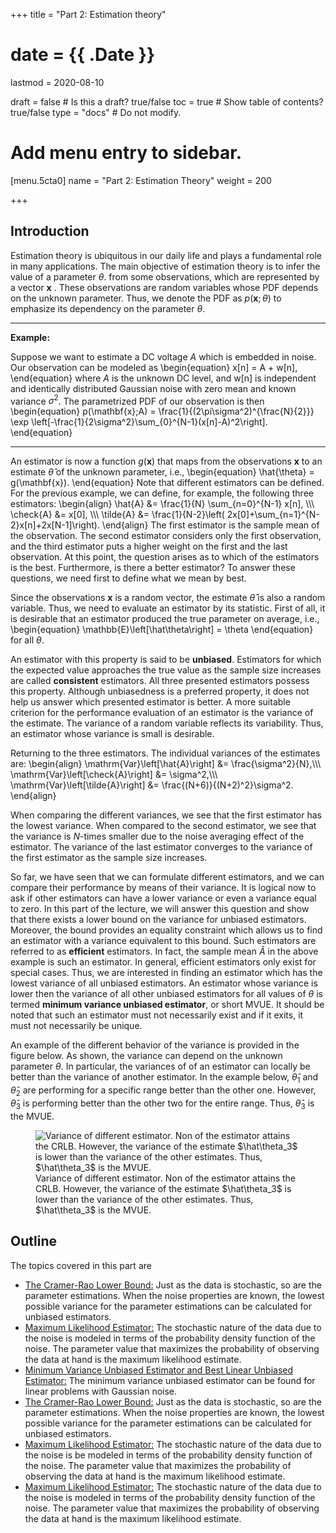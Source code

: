 +++
title = "Part 2: Estimation theory"

# date = {{ .Date }}
lastmod = 2020-08-10

draft = false  # Is this a draft? true/false
toc = true  # Show table of contents? true/false
type = "docs"  # Do not modify.

# Add menu entry to sidebar.
[menu.5cta0]
name = "Part 2: Estimation Theory"
weight = 200

+++



## Introduction


Estimation theory is ubiquitous in our daily life and plays a fundamental role in many applications. The main objective of estimation theory is to infer the value of a parameter $\theta$. from some observations, which are represented by a vector $\mathbf{x}$ . These observations are random variables whose PDF depends on the unknown parameter. Thus, we denote the PDF as $p(\mathbf{x}; \theta)$ to emphasize its dependency on the parameter $\theta$.


---
<b>Example:</b>

Suppose we want to estimate a DC voltage $A$ which is embedded in noise. Our observation can be modeled as
\begin{equation}
x[n] = A + w[n],
\end{equation}
where $A$ is the unknown DC level, and w[n] is independent and identically distributed Gaussian noise with zero mean and known variance $\sigma^2$. The parametrized PDF of our observation is then
\begin{equation}
p(\mathbf{x};A) = \frac{1}{(2\pi\sigma^2)^{\frac{N}{2}}} \exp \\left[-\frac{1}{2\sigma^2}\sum_{0}^{N-1}(x[n]-A)^2\\right].
\end{equation}

---

 An estimator is now a function $g(\mathbf{x})$ that maps from the observations $\mathbf{x}$ to an estimate $\hat\theta$ of the unknown parameter, i.e.,
\begin{equation}
\hat{\theta} = g(\mathbf{x}).
\end{equation}
Note that different estimators can be defined. For the previous example, we can define, for example, the following three estimators:
\begin{align}
	\hat{A} &= \frac{1}{N} \sum_{n=0}^{N-1} x[n], \\\\\\
	\check{A} &= x[0], \\\\\\
	\tilde{A} &= \frac{1}{N-2}\\left( 2x[0]+\sum_{n=1}^{N-2}x[n]+2x[N-1]\\right).
\end{align}
The first estimator is the sample mean of the observation. The second estimator considers only the first observation, and the third estimator puts a higher weight on the first and the last observation. At this point, the question arises as to which of the estimators is the best. Furthermore, is there a better estimator? To answer these questions, we need first to define what we mean by best.

Since the observations $\mathbf{x}$ is a  random vector, the estimate $\hat\theta$ is also a random variable. Thus, we need to evaluate an estimator by its statistic. First of all, it is desirable that an estimator produced the true parameter on average, i.e.,
\begin{equation}
  \mathbb{E}\\left[\hat\theta\\right] = \theta
\end{equation}
for all $\theta$.

An estimator with this property is said to be **unbiased**. Estimators for which the expected value approaches the true value as the sample size increases are called **consistent** estimators. All three presented estimators possess this property. Although unbiasedness is a preferred property, it does not help us answer which presented estimator is better. A more suitable criterion for the performance evaluation of an estimator is the variance of the estimate. The variance of a random variable reflects its variability. Thus, an estimator whose variance is small is desirable.

Returning to the three estimators. The individual variances of the estimates are:
\begin{align}
\mathrm{Var}\\left[\hat{A}\\right] &= \frac{\sigma^2}{N},\\\\\\
\mathrm{Var}\\left[\check{A}\\right] &= \sigma^2,\\\\\\
\mathrm{Var}\\left[\tilde{A}\\right] &= \frac{(N+6)}{(N+2)^2}\sigma^2.
\end{align}

When comparing the different variances, we see that the first estimator has the lowest variance. When compared to the second estimator, we see that the variance is $N$-times smaller due to the noise averaging effect of the estimator. The variance of the last estimator converges to the variance of the first estimator as the sample size increases.

So far, we have seen that we can formulate different estimators, and we can compare their performance by means of their variance. It is logical now to ask if other estimators can have a lower variance or even a variance equal to zero. In this part of the lecture, we will answer this question and show that there exists a lower bound on the variance for unbiased estimators. Moreover, the bound provides an equality constraint which allows us to find an estimator with a variance equivalent to this bound. Such estimators are referred to as **efficient** estimators. In fact, the sample mean $\hat{A}$ in the above example is such an estimator. In general, efficient estimators only exist for special cases. Thus, we are interested in finding an estimator which has the lowest variance of all unbiased estimators. An estimator whose variance is lower then the variance of all other unbiased estimators for all values of $\theta$ is termed **minimum variance unbiased estimator**, or short MVUE. It should be noted that such an estimator must not necessarily exist and if it exits, it must not necessarily be unique.

An example of the different behavior of the variance is provided in the figure below. As shown, the variance can depend on the unknown parameter $\theta$. In particular, the variances of of an estimator can locally be better than the variance of another estimator. In the example below, $\hat\theta_1$ and $\hat\theta_2$ are performing for a specific range better than the other one. However, $\hat\theta_3$ is performing better than the other two for the entire range. Thus, $\hat\theta_3$ is the MVUE. 

<div style="max-width: 1200px; margin: auto">
  <figure>
    <img
      src="/../files/7.Images/statistical/estimation/estimator_variance.jpg"
      alt="Variance of different estimator. Non of the estimator attains the CRLB. However, the variance of the estimate $\hat\theta_3$ is lower than the variance of the other estimates. Thus, $\hat\theta_3$ is the MVUE."
    />
    <figcaption class="numbered">
	      Variance of different estimator. Non of the estimator attains the CRLB. However, the variance of the estimate $\hat\theta_3$ is lower than the variance of the other estimates. Thus, $\hat\theta_3$ is the MVUE.
    </figcaption>
  </figure>
</div>


## Outline
The topics covered in this part are

<ul>

<li><a href="../statisticalsignalprocessing_estimation_crlb/">The Cramer-Rao Lower Bound:</a> Just as the data is stochastic, so are the parameter estimations. When the noise properties are known, the lowest possible variance for the parameter estimations can be calculated for unbiased estimators.
<li><a href="../statisticalsignalprocessing_estimation_maximumlikelihood/">Maximum Likelihood Estimator:</a> The stochastic nature of the data due to the noise is modeled in terms of the probability density function of the noise. The parameter value that maximizes the probability of observing the data at hand is the maximum likelihood estimate.
<li><a href="../statisticalsignalprocessing_estimation_mvue_linear/">Minimum Variance Unbiased Estimator and Best Linear Unbiased Estimator:</a> The minimum variance unbiased estimator can be found for linear problems with Gaussian noise.
<li><a href="../statisticalsignalprocessing_estimation_CRLB">The Cramer-Rao Lower Bound:</a> Just as the data is stochastic, so are the parameter estimations. When the noise properties are known, the lowest possible variance for the parameter estimations can be calculated for unbiased estimators.
<li><a href="../statisticalsignalprocessing_estimation_MaximumLikelihood">Maximum Likelihood Estimator:</a> The stochastic nature of the data due to the noise is be modeled in terms of the probability density function of the noise. The parameter value that maximizes the probability of observing the data at hand is the maximum likelihood estimate.
<li><a href="../statisticalsignalprocessing_estimation_MaximumLikelihood">Maximum Likelihood Estimator:</a> The stochastic nature of the data due to the noise is modeled in terms of the probability density function of the noise. The parameter value that maximizes the probability of observing the data at hand is the maximum likelihood estimate.
